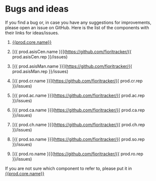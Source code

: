 # Bugs and ideas

If you find a bug or, in case you have any suggestions for improvements, please open an issue on GitHub. Here is the list of the components with their links for ideas/issues. 



1. [{{prod.core.name}}](https://github.com/fioritracker/{{prod.core.rep}}/issues)

2. [{{ prod.asisCen.name }}](https://github.com/fioritracker/{{ prod.asisCen.rep }}/issues)
3. [{{ prod.asisMan.name }}](https://github.com/fioritracker/{{ prod.asisMan.rep }}/issues)
4. [{{ prod.cr.name }}](https://github.com/fioritracker/{{ prod.cr.rep }}/issues)
5. [{{ prod.ac.name }}](https://github.com/fioritracker/{{ prod.ac.rep }}/issues)
6. [{{ prod.ca.name }}](https://github.com/fioritracker/{{ prod.ca.rep }}/issues)
7. [{{ prod.ch.name }}](https://github.com/fioritracker/{{ prod.ch.rep }}/issues)
8. [{{ prod.so.name }}](https://github.com/fioritracker/{{ prod.so.rep }}/issues)
10. [{{ prod.ro.name }}](https://github.com/fioritracker/{{ prod.ro.rep }}/issues)

If you are not sure which component to refer to, please put it in  [{{prod.core.name}}](https://github.com/fioritracker/{{prod.core.rep}}/issues)

